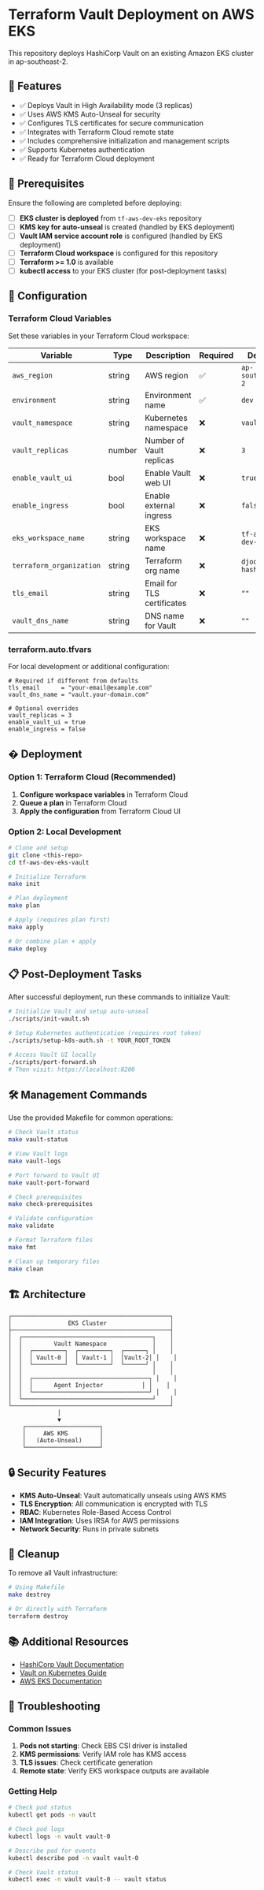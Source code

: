 # Terraform Vault Deployment on AWS EKS

This repository deploys HashiCorp Vault on an existing Amazon EKS cluster in ap-southeast-2.

## 🚀 Features

- ✅ Deploys Vault in High Availability mode (3 replicas)
- ✅ Uses AWS KMS Auto-Unseal for security
- ✅ Configures TLS certificates for secure communication
- ✅ Integrates with Terraform Cloud remote state
- ✅ Includes comprehensive initialization and management scripts
- ✅ Supports Kubernetes authentication
- ✅ Ready for Terraform Cloud deployment

## 📌 Prerequisites

Ensure the following are completed before deploying:

- [ ] **EKS cluster is deployed** from `tf-aws-dev-eks` repository
- [ ] **KMS key for auto-unseal** is created (handled by EKS deployment)
- [ ] **Vault IAM service account role** is configured (handled by EKS deployment)
- [ ] **Terraform Cloud workspace** is configured for this repository
- [ ] **Terraform >= 1.0** is available
- [ ] **kubectl access** to your EKS cluster (for post-deployment tasks)

## 🔧 Configuration

### Terraform Cloud Variables

Set these variables in your Terraform Cloud workspace:

| Variable | Type | Description | Required | Default |
|----------|------|-------------|----------|---------|
| `aws_region` | string | AWS region | ✅ | `ap-southeast-2` |
| `environment` | string | Environment name | ✅ | `dev` |
| `vault_namespace` | string | Kubernetes namespace | ❌ | `vault` |
| `vault_replicas` | number | Number of Vault replicas | ❌ | `3` |
| `enable_vault_ui` | bool | Enable Vault web UI | ❌ | `true` |
| `enable_ingress` | bool | Enable external ingress | ❌ | `false` |
| `eks_workspace_name` | string | EKS workspace name | ❌ | `tf-aws-dev-eks` |
| `terraform_organization` | string | Terraform org name | ❌ | `djoo-hashicorp` |
| `tls_email` | string | Email for TLS certificates | ❌ | `""` |
| `vault_dns_name` | string | DNS name for Vault | ❌ | `""` |

### terraform.auto.tfvars

For local development or additional configuration:

```hcl
# Required if different from defaults
tls_email      = "your-email@example.com"
vault_dns_name = "vault.your-domain.com"

# Optional overrides
vault_replicas = 3
enable_vault_ui = true
enable_ingress = false
```

## � Deployment

### Option 1: Terraform Cloud (Recommended)

1. **Configure workspace variables** in Terraform Cloud
2. **Queue a plan** in Terraform Cloud
3. **Apply the configuration** from Terraform Cloud UI

### Option 2: Local Development

```bash
# Clone and setup
git clone <this-repo>
cd tf-aws-dev-eks-vault

# Initialize Terraform
make init

# Plan deployment
make plan

# Apply (requires plan first)
make apply

# Or combine plan + apply
make deploy
```

## 📋 Post-Deployment Tasks

After successful deployment, run these commands to initialize Vault:

```bash
# Initialize Vault and setup auto-unseal
./scripts/init-vault.sh

# Setup Kubernetes authentication (requires root token)
./scripts/setup-k8s-auth.sh -t YOUR_ROOT_TOKEN

# Access Vault UI locally
./scripts/port-forward.sh
# Then visit: https://localhost:8200
```

## 🛠️ Management Commands

Use the provided Makefile for common operations:

```bash
# Check Vault status
make vault-status

# View Vault logs
make vault-logs

# Port forward to Vault UI
make vault-port-forward

# Check prerequisites
make check-prerequisites

# Validate configuration
make validate

# Format Terraform files
make fmt

# Clean up temporary files
make clean
```

## 🏗️ Architecture

```
┌─────────────────────────────────────────────┐
│                EKS Cluster                  │
├─────────────────────────────────────────────┤
│  ┌─────────────────────────────────────┐    │
│  │         Vault Namespace             │    │
│  │  ┌─────────┐  ┌─────────┐  ┌──────┐ │    │
│  │  │ Vault-0 │  │ Vault-1 │  │Vault-2│ │    │
│  │  └─────────┘  └─────────┘  └──────┘ │    │
│  │                                     │    │
│  │  ┌─────────────────────────────────┐ │    │
│  │  │      Agent Injector           │ │    │
│  │  └─────────────────────────────────┘ │    │
│  └─────────────────────────────────────┘    │
└─────────────────────────────────────────────┘
              │
              ▼
    ┌─────────────────────┐
    │     AWS KMS         │
    │   (Auto-Unseal)     │
    └─────────────────────┘
```

## 🔒 Security Features

- **KMS Auto-Unseal**: Vault automatically unseals using AWS KMS
- **TLS Encryption**: All communication is encrypted with TLS
- **RBAC**: Kubernetes Role-Based Access Control
- **IAM Integration**: Uses IRSA for AWS permissions
- **Network Security**: Runs in private subnets

## 🧹 Cleanup

To remove all Vault infrastructure:

```bash
# Using Makefile
make destroy

# Or directly with Terraform
terraform destroy
```

## 📚 Additional Resources

- [HashiCorp Vault Documentation](https://www.vaultproject.io/docs)
- [Vault on Kubernetes Guide](https://learn.hashicorp.com/tutorials/vault/kubernetes-raft-deployment-guide)
- [AWS EKS Documentation](https://docs.aws.amazon.com/eks/)

## 🐛 Troubleshooting

### Common Issues

1. **Pods not starting**: Check EBS CSI driver is installed
2. **KMS permissions**: Verify IAM role has KMS access
3. **TLS issues**: Check certificate generation
4. **Remote state**: Verify EKS workspace outputs are available

### Getting Help

```bash
# Check pod status
kubectl get pods -n vault

# Check pod logs
kubectl logs -n vault vault-0

# Describe pod for events
kubectl describe pod -n vault vault-0

# Check Vault status
kubectl exec -n vault vault-0 -- vault status
```
